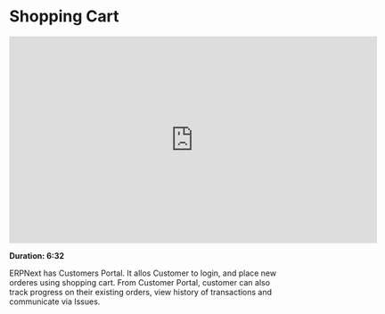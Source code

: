 # Shopping Cart

<iframe width="660" height="371" src="https://www.youtube.com/embed/xkrYO-KFukM" frameborder="0" allowfullscreen></iframe>

**Duration: 6:32**

ERPNext has Customers Portal. It allos Customer to login, and place new orderes using shopping cart. From Customer Portal, customer can also track progress on their existing orders, view history of transactions and communicate via Issues.